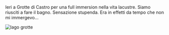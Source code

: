 Ieri a Grotte di Castro per una full immersion nella vita lacustre. Siamo riusciti a fare il bagno. Sensazione stupenda. Era in effetti da tempo che non mi immergevo...

![lago grotte](https://cdn.bsky.app/img/feed_fullsize/plain/did:plc:sq5sv5oauqzaqrdkz4va5hm6/bafkreib7sw5cqfle4gmuywggwuriy4mp3lvol4hilokincgqrll32j4vwe@jpeg)
